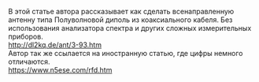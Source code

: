 В этой статье автора рассказывает как сделать всенаправленную антенну типа Полуволновой диполь из коаксиального кабеля. Без использования анализатора спектра и других сложных измерительных приборов.  
http://dl2kq.de/ant/3-93.htm  
Автор так же ссылается на иностранную статью, где цифры немного отличаются.  
https://www.n5ese.com/rfd.htm  
